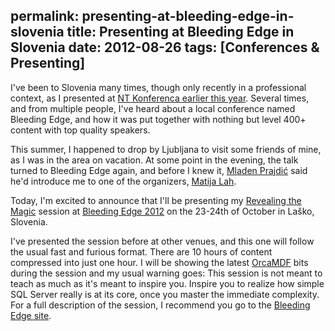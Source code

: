 permalink: presenting-at-bleeding-edge-in-slovenia
title: Presenting at Bleeding Edge in Slovenia
date: 2012-08-26
tags: [Conferences & Presenting]
---
I've been to Slovenia many times, though only recently in a professional context, as I presented at [NT Konferenca earlier this year](/2012-nt-konferenca-slides-demos). Several times, and from multiple people, I've heard about a local conference named Bleeding Edge, and how it was put together with nothing but level 400+ content with top quality speakers.

<!-- more -->

This summer, I happened to drop by Ljubljana to visit some friends of mine, as I was in the area on vacation. At some point in the evening, the talk turned to Bleeding Edge again, and before I knew it, [Mladen Prajdić](http://weblogs.sqlteam.com/mladenp/default.aspx) said he'd introduce me to one of the organizers, [Matija Lah](http://milambda.blogspot.dk/).

Today, I'm excited to announce that I'll be presenting my [Revealing the Magic](http://www.bleedingedge.si/Conference/Predavanja#rasmussen) session at [Bleeding Edge 2012](http://www.bleedingedge.si/Conference) on the 23-24th of October in Laško, Slovenia.

I've presented the session before at other venues, and this one will follow the usual fast and furious format. There are 10 hours of content compressed into just one hour. I will be showing the latest [OrcaMDF](https://github.com/improvedk/OrcaMDF) bits during the session and my usual warning goes: This session is not meant to teach as much as it's meant to inspire you. Inspire you to realize how simple SQL Server really is at its core, once you master the immediate complexity. For a full description of the session, I recommend you go to the [Bleeding Edge site](http://www.bleedingedge.si/Conference/Predavanja#rasmussen).
